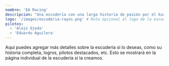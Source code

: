 ```yaml
---
nombre: 'EA Racing'
descripcion: "Una escudería con una larga historia de pasión por el karting y varios campeonatos en su haber. Su lema es 'Velocidad y precisión en cada curva'."
logo: '/images/escuderia-rayos.png' # Ruta opcional al logo de la escudería
pilotos:
  - 'Alejo Ojeda'
  - 'Eduardo Aguilera'
---
```


Aquí puedes agregar más detalles sobre la escudería si lo deseas, como su historia completa, logros, pilotos destacados, etc. Esto se mostrará en la página individual de la escudería si la creamos.
